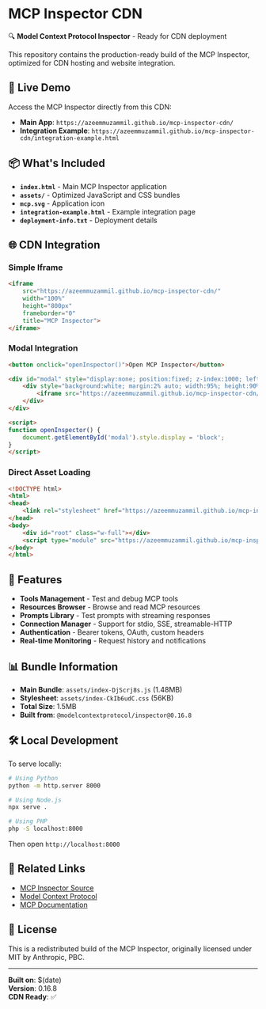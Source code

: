 # MCP Inspector CDN

🔍 **Model Context Protocol Inspector** - Ready for CDN deployment

This repository contains the production-ready build of the MCP Inspector, optimized for CDN hosting and website integration.

## 🚀 Live Demo

Access the MCP Inspector directly from this CDN:
- **Main App**: `https://azeemmuzammil.github.io/mcp-inspector-cdn/`
- **Integration Example**: `https://azeemmuzammil.github.io/mcp-inspector-cdn/integration-example.html`

## 📦 What's Included

- **`index.html`** - Main MCP Inspector application
- **`assets/`** - Optimized JavaScript and CSS bundles
- **`mcp.svg`** - Application icon
- **`integration-example.html`** - Example integration page
- **`deployment-info.txt`** - Deployment details

## 🌐 CDN Integration

### Simple Iframe
```html
<iframe 
    src="https://azeemmuzammil.github.io/mcp-inspector-cdn/" 
    width="100%" 
    height="800px"
    frameborder="0"
    title="MCP Inspector">
</iframe>
```

### Modal Integration
```html
<button onclick="openInspector()">Open MCP Inspector</button>

<div id="modal" style="display:none; position:fixed; z-index:1000; left:0; top:0; width:100%; height:100%; background:rgba(0,0,0,0.5);">
    <div style="background:white; margin:2% auto; width:95%; height:90%; border-radius:8px;">
        <iframe src="https://azeemmuzammil.github.io/mcp-inspector-cdn/" width="100%" height="100%"></iframe>
    </div>
</div>

<script>
function openInspector() {
    document.getElementById('modal').style.display = 'block';
}
</script>
```

### Direct Asset Loading
```html
<!DOCTYPE html>
<html>
<head>
    <link rel="stylesheet" href="https://azeemmuzammil.github.io/mcp-inspector-cdn/assets/index-CkIb6udC.css">
</head>
<body>
    <div id="root" class="w-full"></div>
    <script type="module" src="https://azeemmuzammil.github.io/mcp-inspector-cdn/assets/index-DjScrj8s.js"></script>
</body>
</html>
```

## 🔧 Features

- **Tools Management** - Test and debug MCP tools
- **Resources Browser** - Browse and read MCP resources  
- **Prompts Library** - Test prompts with streaming responses
- **Connection Manager** - Support for stdio, SSE, streamable-HTTP
- **Authentication** - Bearer tokens, OAuth, custom headers
- **Real-time Monitoring** - Request history and notifications

## 📊 Bundle Information

- **Main Bundle**: `assets/index-DjScrj8s.js` (1.48MB)
- **Stylesheet**: `assets/index-CkIb6udC.css` (56KB)
- **Total Size**: 1.5MB
- **Built from**: `@modelcontextprotocol/inspector@0.16.8`

## 🛠️ Local Development

To serve locally:
```bash
# Using Python
python -m http.server 8000

# Using Node.js
npx serve .

# Using PHP
php -S localhost:8000
```

Then open `http://localhost:8000`

## 🔗 Related Links

- [MCP Inspector Source](https://github.com/modelcontextprotocol/inspector)
- [Model Context Protocol](https://modelcontextprotocol.io)
- [MCP Documentation](https://modelcontextprotocol.io/docs)

## 📄 License

This is a redistributed build of the MCP Inspector, originally licensed under MIT by Anthropic, PBC.

---

**Built on**: $(date)  
**Version**: 0.16.8  
**CDN Ready**: ✅